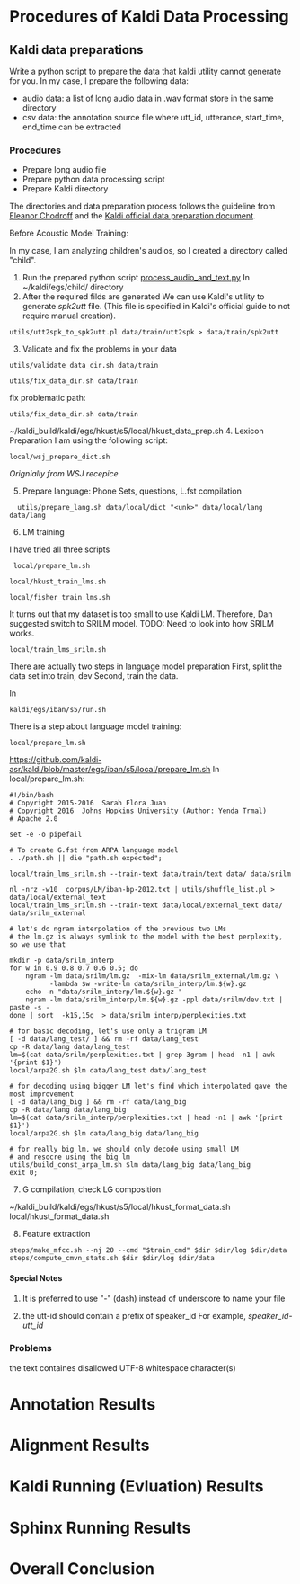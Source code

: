 # Procedures of Kaldi Data Processing

## Kaldi data preparations

Write a python script to prepare the data that kaldi utility cannot generate for you.
In my case, I prepare the following data:
* audio data: a list of long audio data in .wav format store in the same directory
* csv data: the annotation source file where utt_id, utterance, start_time, end_time can be extracted


### Procedures

* Prepare long audio file
* Prepare python data processing script
* Prepare Kaldi directory

The directories and data preparation process follows the guideline from [Eleanor Chodroff](https://www.eleanorchodroff.com/tutorial/kaldi/kaldi-training.html) and the [Kaldi official data preparation document](http://kaldi-asr.org/doc/data_prep.html).

Before Acoustic Model Training:

In my case, I am analyzing children's audios, so I created a directory called "child".
1. Run the prepared python script [process_audio_and_text.py]()
In ~/kaldi/egs/child/ directory 
2. After the required filds are generated
We can use Kaldi's utility to generate *spk2utt* file. (This file is specified in Kaldi's official guide to not require manual creation).

```
utils/utt2spk_to_spk2utt.pl data/train/utt2spk > data/train/spk2utt
```


3. Validate and fix the problems in your data


```
utils/validate_data_dir.sh data/train

utils/fix_data_dir.sh data/train

```

fix problematic path:

```
utils/fix_data_dir.sh data/train
```

~/kaldi_build/kaldi/egs/hkust/s5/local/hkust_data_prep.sh
4. Lexicon Preparation
I am using the following script:

```
local/wsj_prepare_dict.sh
```
*Orignially from WSJ recepice*

5. Prepare language: Phone Sets, questions, L.fst compilation

```
  utils/prepare_lang.sh data/local/dict "<unk>" data/local/lang data/lang
```

6. LM training

I have tried all three scripts
```
 local/prepare_lm.sh

local/hkust_train_lms.sh

local/fisher_train_lms.sh
```

It turns out that my dataset is too small to use Kaldi LM.
Therefore, Dan suggested switch to SRILM model.
TODO: Need to look into how SRILM works.

```
local/train_lms_srilm.sh
```
There are actually two steps in language model preparation
First, split the data set into train, dev 
Second, train the data.

In 
```
kaldi/egs/iban/s5/run.sh

```
There is a step about language model training:
```
local/prepare_lm.sh
```
https://github.com/kaldi-asr/kaldi/blob/master/egs/iban/s5/local/prepare_lm.sh
In local/prepare_lm.sh:
```
#!/bin/bash
# Copyright 2015-2016  Sarah Flora Juan
# Copyright 2016  Johns Hopkins University (Author: Yenda Trmal)
# Apache 2.0

set -e -o pipefail

# To create G.fst from ARPA language model
. ./path.sh || die "path.sh expected";

local/train_lms_srilm.sh --train-text data/train/text data/ data/srilm

nl -nrz -w10  corpus/LM/iban-bp-2012.txt | utils/shuffle_list.pl > data/local/external_text
local/train_lms_srilm.sh --train-text data/local/external_text data/ data/srilm_external

# let's do ngram interpolation of the previous two LMs
# the lm.gz is always symlink to the model with the best perplexity, so we use that

mkdir -p data/srilm_interp
for w in 0.9 0.8 0.7 0.6 0.5; do
    ngram -lm data/srilm/lm.gz  -mix-lm data/srilm_external/lm.gz \
          -lambda $w -write-lm data/srilm_interp/lm.${w}.gz
    echo -n "data/srilm_interp/lm.${w}.gz "
    ngram -lm data/srilm_interp/lm.${w}.gz -ppl data/srilm/dev.txt | paste -s -
done | sort  -k15,15g  > data/srilm_interp/perplexities.txt

# for basic decoding, let's use only a trigram LM
[ -d data/lang_test/ ] && rm -rf data/lang_test
cp -R data/lang data/lang_test
lm=$(cat data/srilm/perplexities.txt | grep 3gram | head -n1 | awk '{print $1}')
local/arpa2G.sh $lm data/lang_test data/lang_test

# for decoding using bigger LM let's find which interpolated gave the most improvement
[ -d data/lang_big ] && rm -rf data/lang_big
cp -R data/lang data/lang_big
lm=$(cat data/srilm_interp/perplexities.txt | head -n1 | awk '{print $1}')
local/arpa2G.sh $lm data/lang_big data/lang_big

# for really big lm, we should only decode using small LM
# and resocre using the big lm
utils/build_const_arpa_lm.sh $lm data/lang_big data/lang_big
exit 0;
```

7. G compilation, check LG composition

~/kaldi_build/kaldi/egs/hkust/s5/local/hkust_format_data.sh
local/hkust_format_data.sh

8. Feature extraction
```
steps/make_mfcc.sh --nj 20 --cmd "$train_cmd" $dir $dir/log $dir/data
steps/compute_cmvn_stats.sh $dir $dir/log $dir/data
```

#### Special Notes
1. It is preferred to use "-" (dash) instead of underscore to name your file

2. the utt-id should contain a prefix of speaker_id
For example, *speaker_id-utt_id*


### Problems

 the text containes disallowed UTF-8 whitespace character(s)
 

# Annotation Results

# Alignment Results

# Kaldi Running (Evluation) Results

# Sphinx Running Results

# Overall Conclusion

